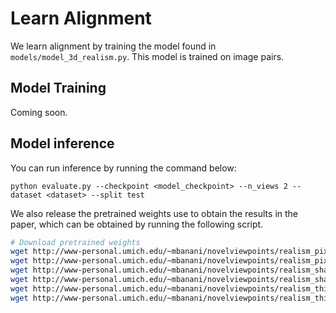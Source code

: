 # Learn Alignment 

We learn alignment by training the model found in `models/model_3d_realism.py`. This model is
trained on image pairs.

## Model Training
Coming soon. 

## Model inference

You can run inference by running the command below: 

```
python evaluate.py --checkpoint <model_checkpoint> --n_views 2 --dataset <dataset> --split test
```

We also release the pretrained weights use to obtain the results in the paper, which can be
obtained by running the following script. 

```bash
# Download pretrained weights
wget http://www-personal.umich.edu/~mbanani/novelviewpoints/realism_pix3d_depth.pkl
wget http://www-personal.umich.edu/~mbanani/novelviewpoints/realism_pix3d_mask.pkl
wget http://www-personal.umich.edu/~mbanani/novelviewpoints/realism_shapenet_depth.pkl
wget http://www-personal.umich.edu/~mbanani/novelviewpoints/realism_shapenet_mask.pkl
wget http://www-personal.umich.edu/~mbanani/novelviewpoints/realism_thingi10k_depth.pkl
wget http://www-personal.umich.edu/~mbanani/novelviewpoints/realism_thingi10k_mask.pkl
```

